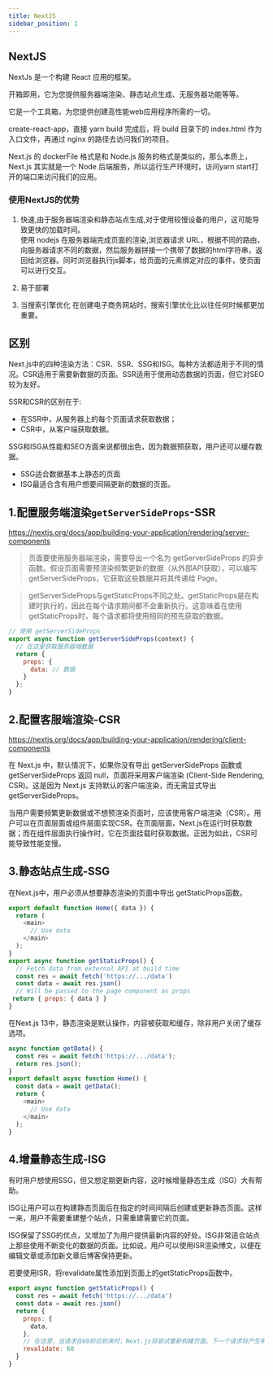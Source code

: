 ```yaml
---
title: NextJS
sidebar_position: 1
---
```


## NextJS
NextJs 是一个构建 React 应用的框架。

开箱即用，它为您提供服务器端渲染、静态站点生成、无服务器功能等等。

它是一个工具箱，为您提供创建高性能web应用程序所需的一切。

create-react-app，直接 yarn build 完成后，将 build 目录下的 index.html 作为入口文件，再通过 nginx 的路径去访问我们的项目。

Next.js 的 dockerFile 格式是和 Node.js 服务的格式是类似的，那么本质上，Next.js 其实就是一个 Node 后端服务，所以运行生产环境时，访问yarn start打开的端口来访问我们的应用。

### 使用NextJS的优势
1. 快速,由于服务器端渲染和静态站点生成,对于使用较慢设备的用户，这可能导致更快的加载时间。<br/>
使用 nodejs 在服务器端完成页面的渲染,浏览器请求 URL，根据不同的路由，向服务器请求不同的数据，然后服务器拼接一个携带了数据的html字符串，返回给浏览器。同时浏览器执行js脚本，给页面的元素绑定对应的事件，使页面可以进行交互。

2. 易于部署

3. 当搜索引擎优化
在创建电子商务网站时，搜索引擎优化比以往任何时候都更加重要。

## 区别
Next.js中的四种渲染方法：CSR、SSR、SSG和ISG。每种方法都适用于不同的情况。CSR适用于需要新数据的页面。SSR适用于使用动态数据的页面，但它对SEO较为友好。


SSR和CSR的区别在于:
* 在SSR中，从服务器上的每个页面请求获取数据；
* CSR中，从客户端获取数据。

SSG和ISG从性能和SEO方面来说都很出色，因为数据预获取，用户还可以缓存数据。
* SSG适合数据基本上静态的页面
* ISG最适合含有用户想要间隔更新的数据的页面。

## 1.配置服务端渲染`getServerSideProps`-SSR
https://nextjs.org/docs/app/building-your-application/rendering/server-components

>页面要使用服务器端渲染，需要导出一个名为 getServerSideProps 的异步函数。假设页面需要预渲染频繁更新的数据（从外部API获取），可以编写 getServerSideProps，它获取这些数据并将其传递给 Page。

>getServerSideProps与getStaticProps不同之处。getStaticProps是在构建时执行的，因此在每个请求期间都不会重新执行。这意味着在使用getStaticProps时，每个请求都将使用相同的预先获取的数据。
```js
// 使用 getServerSideProps
export async function getServerSideProps(context) {
  // 在这里获取服务器端数据
  return {
    props: {
      data: // 数据
    }
  };
}
```

## 2.配置客服端渲染-CSR
https://nextjs.org/docs/app/building-your-application/rendering/client-components

在 Next.js 中，默认情况下，如果你没有导出 getServerSideProps 函数或 getServerSideProps 返回 null，页面将采用客户端渲染 (Client-Side Rendering, CSR)。这是因为 Next.js 支持默认的客户端渲染，而无需显式导出 getServerSideProps。

当用户需要频繁更新数据或不想预渲染页面时，应该使用客户端渲染（CSR）。用户可以在页面层面或组件层面实现CSR。在页面层面，Next.js在运行时获取数据；而在组件层面执行操作时，它在页面挂载时获取数据。正因为如此，CSR可能导致性能变慢。


## 3.静态站点生成-SSG
在Next.js中，用户必须从想要静态渲染的页面中导出 getStaticProps函数。
```js
export default function Home({ data }) {
  return (
    <main>
      // Use data
    </main>
  );
}
export async function getStaticProps() {
  // Fetch data from external API at build time
  const res = await fetch('https://.../data') 
  const data = await res.json()
  // Will be passed to the page component as props
 return { props: { data } }
}
```

在Next.js 13中，静态渲染是默认操作，内容被获取和缓存，除非用户关闭了缓存选项。
```js
async function getData() {
  const res = await fetch('https://.../data');
  return res.json();
}
export default async function Home() {
  const data = await getData();
  return (
    <main>
      // Use data
    </main>
  );
}
```

## 4.增量静态生成-ISG
有时用户想使用SSG，但又想定期更新内容，这时候增量静态生成（ISG）大有帮助。

ISG让用户可以在构建静态页面后在指定的时间间隔后创建或更新静态页面。这样一来，用户不需要重建整个站点，只需重建需要它的页面。

ISG保留了SSG的优点，又增加了为用户提供最新内容的好处。ISG非常适合站点上那些使用不断变化的数据的页面。比如说，用户可以使用ISR渲染博文，以便在编辑文章或添加新文章后博客保持更新。

若要使用ISR，将revalidate属性添加到页面上的getStaticProps函数中。
```js
export async function getStaticProps() {
  const res = await fetch('https://.../data')
  const data = await res.json()
  return {
    props: {
      data,
    },
    // 在这里，当请求在60秒后到来时，Next.js将尝试重新构建页面。下一个请求将产生带有更新页面的响应。
    revalidate: 60
  }
}
```

